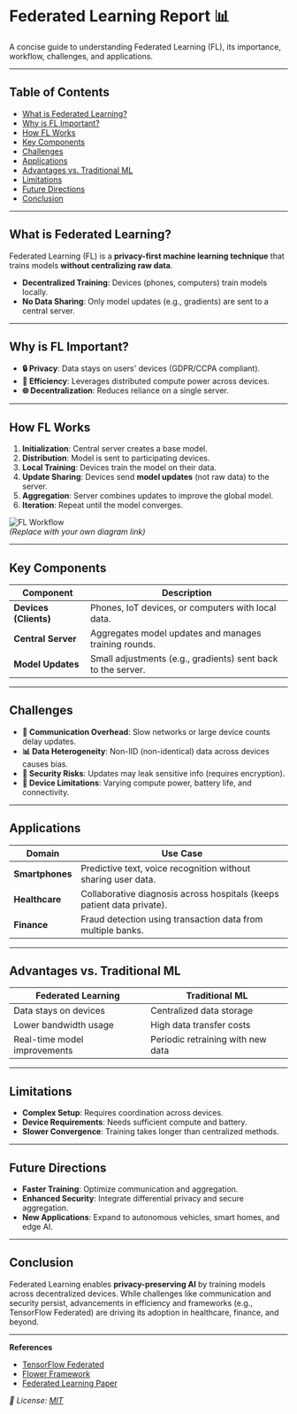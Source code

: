 # Federated Learning Report 📊

A concise guide to understanding Federated Learning (FL), its importance, workflow, challenges, and applications.

---

## Table of Contents
- [What is Federated Learning?](#what-is-federated-learning)
- [Why is FL Important?](#why-is-fl-important)
- [How FL Works](#how-fl-works)
- [Key Components](#key-components)
- [Challenges](#challenges)
- [Applications](#applications)
- [Advantages vs. Traditional ML](#advantages-vs-traditional-ml)
- [Limitations](#limitations)
- [Future Directions](#future-directions)
- [Conclusion](#conclusion)

---

## What is Federated Learning?
Federated Learning (FL) is a **privacy-first machine learning technique** that trains models **without centralizing raw data**.  
- **Decentralized Training**: Devices (phones, computers) train models locally.  
- **No Data Sharing**: Only model updates (e.g., gradients) are sent to a central server.  

---

## Why is FL Important?
- **🔒 Privacy**: Data stays on users' devices (GDPR/CCPA compliant).  
- **🚀 Efficiency**: Leverages distributed compute power across devices.  
- **🌐 Decentralization**: Reduces reliance on a single server.  

---

## How FL Works
1. **Initialization**: Central server creates a base model.  
2. **Distribution**: Model is sent to participating devices.  
3. **Local Training**: Devices train the model on their data.  
4. **Update Sharing**: Devices send **model updates** (not raw data) to the server.  
5. **Aggregation**: Server combines updates to improve the global model.  
6. **Iteration**: Repeat until the model converges.  

![FL Workflow](https://miro.medium.com/v2/resize:fit:1400/1*N5uit6skAWz6h3Uoj6HJnQ.png)  
*(Replace with your own diagram link)*

---

## Key Components
| Component          | Description                                                                 |
|---------------------|-----------------------------------------------------------------------------|
| **Devices (Clients)** | Phones, IoT devices, or computers with local data.                         |
| **Central Server**    | Aggregates model updates and manages training rounds.                      |
| **Model Updates**     | Small adjustments (e.g., gradients) sent back to the server.               |

---

## Challenges
- **📶 Communication Overhead**: Slow networks or large device counts delay updates.  
- **📊 Data Heterogeneity**: Non-IID (non-identical) data across devices causes bias.  
- **🔐 Security Risks**: Updates may leak sensitive info (requires encryption).  
- **🔋 Device Limitations**: Varying compute power, battery life, and connectivity.  

---

## Applications
| Domain             | Use Case                                                                 |
|---------------------|--------------------------------------------------------------------------|
| **Smartphones**     | Predictive text, voice recognition without sharing user data.           |
| **Healthcare**      | Collaborative diagnosis across hospitals (keeps patient data private).  |
| **Finance**         | Fraud detection using transaction data from multiple banks.             |

---

## Advantages vs. Traditional ML
| **Federated Learning**         | **Traditional ML**                      |
|---------------------------------|------------------------------------------|
| Data stays on devices           | Centralized data storage                 |
| Lower bandwidth usage           | High data transfer costs                 |
| Real-time model improvements    | Periodic retraining with new data        |

---

## Limitations
- **Complex Setup**: Requires coordination across devices.  
- **Device Requirements**: Needs sufficient compute and battery.  
- **Slower Convergence**: Training takes longer than centralized methods.  

---

## Future Directions
- **Faster Training**: Optimize communication and aggregation.  
- **Enhanced Security**: Integrate differential privacy and secure aggregation.  
- **New Applications**: Expand to autonomous vehicles, smart homes, and edge AI.  

---

## Conclusion
Federated Learning enables **privacy-preserving AI** by training models across decentralized devices. While challenges like communication and security persist, advancements in efficiency and frameworks (e.g., TensorFlow Federated) are driving its adoption in healthcare, finance, and beyond.  

---

**References**  
- [TensorFlow Federated](https://www.tensorflow.org/federated)  
- [Flower Framework](https://flower.dev/)  
- [Federated Learning Paper](https://arxiv.org/abs/1602.05629)  

*📌 License: [MIT](https://opensource.org/licenses/MIT)*  
